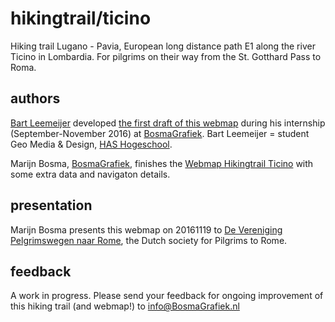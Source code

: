 # hikingtrail/ticino

Hiking trail Lugano - Pavia, European long distance path E1 along the river Ticino in Lombardia.
For pilgrims on their way from the St. Gotthard Pass to Roma.

## authors
[Bart Leemeijer](https://nl.linkedin.com/in/bartleemeijer) developed [the first draft of this webmap](https://leemeijer.github.io/E1-Ticino/) during his internship (September-November 2016)
at [BosmaGrafiek](http://www.BosmaGrafiek.nl).
Bart Leemeijer = student Geo Media & Design, [HAS Hogeschool](https://www.HASHogeschool.nl).

Marijn Bosma, [BosmaGrafiek](http://www.BosmaGrafiek.nl), finishes the [Webmap Hikingtrail Ticino](https://hikingtrail.github.io/ticino) with some extra data and navigaton details.

## presentation
Marijn Bosma presents this webmap on 20161119 to [De Vereniging Pelgrimswegen naar Rome](http://www.Pelgrimswegen.nl), the Dutch society for Pilgrims to Rome.

## feedback
A work in progress.
Please send your feedback for ongoing improvement of this hiking trail (and webmap!) to info@BosmaGrafiek.nl
